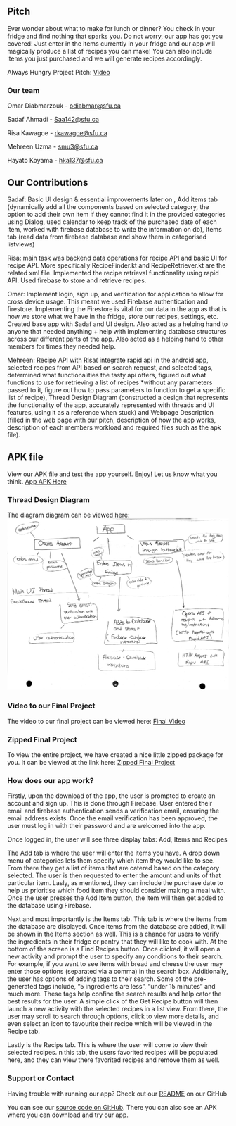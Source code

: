 ## Pitch

Ever wonder about what to make for lunch or dinner? You check in your fridge and find nothing that sparks you. Do not worry, our app has got you covered! Just enter in the items currently in your fridge and our app will magically produce a list of recipes you can make! You can also include items you just purchased and we will generate recipes accordingly. 

Always Hungry Project Pitch: 
[Video](https://www.youtube.com/watch?v=b8GIL1Gh6Do )


### Our team

Omar Diabmarzouk - odiabmar@sfu.ca

Sadaf Ahmadi - Saa142@sfu.ca 

Risa Kawagoe - rkawagoe@sfu.ca 

Mehreen Uzma - smu3@sfu.ca 

Hayato Koyama - hka137@sfu.ca


## Our Contributions

Sadaf: Basic UI design & essential improvements later on , Add items tab (dynamically add all the components based on selected category, the option to add their own item if they cannot find it in the provided categories using Dialog, used calendar to keep track of the purchased date of each item, worked with firebase database to write the information on db), Items tab (read data from firebase database and show them in categorised listviews)

Risa: main task was backend data operations for recipe API and basic UI for recipe API. More specifically RecipeFinder.kt and RecipeRetriever.kt are the related xml file. Implemented the recipe retrieval functionality using rapid API. Used firebase to store and retrieve recipes.

Omar: Implement login, sign up, and verification for application to allow for cross device usage. This meant we used Firebase authentication and firestore. Implementing the Firestore is vital for our data in the app as that is how we store what we have in the fridge, store our recipes, settings, etc. Created base app with Sadaf and UI design. Also acted as a helping hand to anyone that needed anything + help with implementing database structures across our different parts of the app. Also acted as a helping hand to other members for times they needed help.

Mehreen: Recipe API with Risa( integrate rapid api in the android app, selected recipes from API based on search request, and selected tags, determined what functionalities the tasty api offers, figured out what functions to use for retrieving a list of recipes *without any parameters passed to it, figure out how to pass parameters to function to get a specific list of recipe), Thread Design Diagram (constructed a design that represents the functionality of the app, accurately represented with threads and UI features, using it as a reference when stuck) and Webpage Description (filled in the web page with our pitch, description of how the app works, description of each members workload and required files such as the apk file). 


## APK file

View our APK file and test the app yourself. Enjoy! Let us know what you think. 
[App APK Here](https://github.com/diabmarzouk/AlwaysHungry/raw/master/apk/app-debug.apk)


### Thread Design Diagram 

The diagram diagram can be viewed here: ![Threaded Design Diagram](/threaded_design_diagram.jpg)


### Video to our Final Project 

The video to our final project can be viewed here: 
[Final Video](https://www.youtube.com/watch?v=OVkALWObmVg)



### Zipped Final Project

To view the entire project, we have created a nice little zipped package for you. It can be viewed at the link here:
[Zipped Final Project](https://github.com/diabmarzouk/AlwaysHungry/archive/refs/heads/master.zip)


### How does our app work?

Firstly, upon the download of the app, the user is prompted to create an account and sign up. This is done through Firebase. User entered their email and firebase authentication sends a verification email, ensuring the email address exists. Once the email verification has been approved, the user must log in with their password and are welcomed into the app. 

Once logged in, the user will see three display tabs: Add, Items and Recipes

The Add tab is where the user will enter the items you have. A drop down menu of categories lets them specify which item they would like to see. From there they get a list of items that are catered based on the category selected. The user is then requested to enter the amount and units of that particular item. Lasly, as mentioned, they can include the purchase date to help us prioritise which food item they should consider making a meal with. Once the user presses the Add Item button, the item will then get added to the database using Firebase.  

Next and most importantly is the Items tab. This tab is where the items from the database are displayed. Once items from the database are added, it will be shown in the Items section as well. This is a chance for users to verify the ingredients in their fridge or pantry that they will like to cook with. At the bottom of the screen is a Find Recipes button. Once clicked, it will open a new activity and prompt the user to specify any conditions to their search. For example, if you want to see items with bread and cheese the user may enter those options (separated via a comma) in the search box. Additionally, the user has options of adding tags to their search. Some of the pre-generated tags include, “5 ingredients are less”, “under 15 minutes” and much more. These tags help confine the search results and help cator the best results for the user. A simple click of the Get Recipe button will then launch a new activity with the selected recipes in a list view. From there, the user may scroll to search through options, click to view more details, and even select an icon to favourite their recipe which will be viewed in the Recipe tab. 

Lastly is the Recips tab. This is where the user will come to view their selected recipes. n this tab, the users favorited recipes will be populated here, and they can view there favorited recipes and remove them as well. 


### Support or Contact

Having trouble with running our app? Check out our [README](https://github.com/diabmarzouk/AlwaysHungry) on our GitHub

You can see our [source code on GitHub](https://github.com/diabmarzouk/AlwaysHungry).
There you can also see an APK where you can download and try our app.
